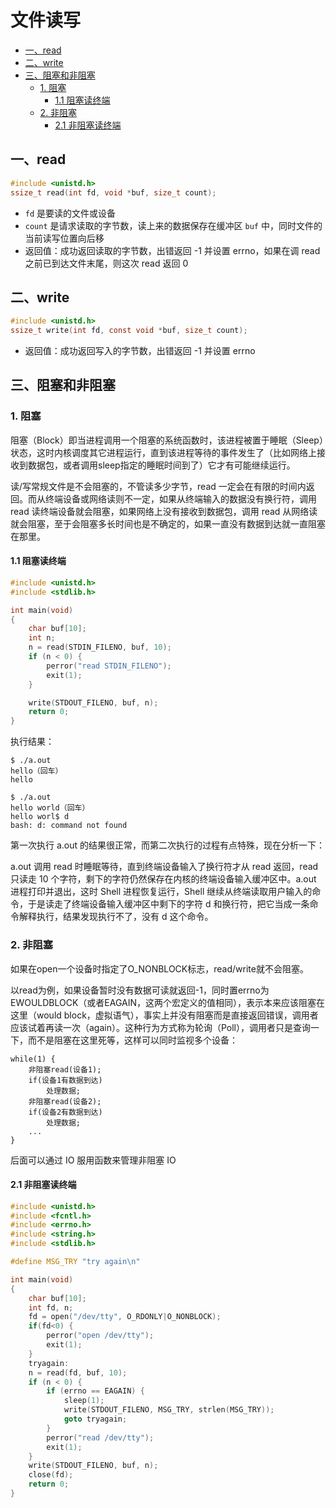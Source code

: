 # 文件读写

<!-- TOC -->

- [一、read](#一read)
- [二、write](#二write)
- [三、阻塞和非阻塞](#三阻塞和非阻塞)
    - [1. 阻塞](#1-阻塞)
        - [1.1 阻塞读终端](#11-阻塞读终端)
    - [2. 非阻塞](#2-非阻塞)
        - [2.1 非阻塞读终端](#21-非阻塞读终端)

<!-- /TOC -->

## 一、read

```c
#include <unistd.h>
ssize_t read(int fd, void *buf, size_t count);
```

- `fd` 是要读的文件或设备
- `count` 是请求读取的字节数，读上来的数据保存在缓冲区 `buf` 中，同时文件的当前读写位置向后移
- 返回值：成功返回读取的字节数，出错返回 -1 并设置 errno，如果在调 read 之前已到达文件末尾，则这次 read 返回 0

## 二、write

```c
#include <unistd.h>
ssize_t write(int fd, const void *buf, size_t count);
```

- 返回值：成功返回写入的字节数，出错返回 -1 并设置 errno

## 三、阻塞和非阻塞

### 1. 阻塞

阻塞（Block）即当进程调用一个阻塞的系统函数时，该进程被置于睡眠（Sleep）状态，这时内核调度其它进程运行，直到该进程等待的事件发生了（比如网络上接收到数据包，或者调用sleep指定的睡眠时间到了）它才有可能继续运行。

读/写常规文件是不会阻塞的，不管读多少字节，read 一定会在有限的时间内返回。而从终端设备或网络读则不一定，如果从终端输入的数据没有换行符，调用 read 读终端设备就会阻塞，如果网络上没有接收到数据包，调用 read 从网络读就会阻塞，至于会阻塞多长时间也是不确定的，如果一直没有数据到达就一直阻塞在那里。

#### 1.1 阻塞读终端

```c
#include <unistd.h>
#include <stdlib.h>

int main(void)
{
    char buf[10];
    int n;
    n = read(STDIN_FILENO, buf, 10);
    if (n < 0) {
        perror("read STDIN_FILENO");
        exit(1);
    }

    write(STDOUT_FILENO, buf, n);
    return 0;
}
```

执行结果：

```
$ ./a.out
hello（回车）
hello

$ ./a.out
hello world（回车）
hello worl$ d
bash: d: command not found
```

第一次执行 a.out 的结果很正常，而第二次执行的过程有点特殊，现在分析一下： 

a.out 调用 read 时睡眠等待，直到终端设备输入了换行符才从 read 返回，read 只读走 10 个字符，剩下的字符仍然保存在内核的终端设备输入缓冲区中。a.out 进程打印并退出，这时 Shell 进程恢复运行，Shell 继续从终端读取用户输入的命令，于是读走了终端设备输入缓冲区中剩下的字符 d 和换行符，把它当成一条命令解释执行，结果发现执行不了，没有 d 这个命令。

### 2. 非阻塞


如果在open一个设备时指定了O_NONBLOCK标志，read/write就不会阻塞。

以read为例，如果设备暂时没有数据可读就返回-1，同时置errno为EWOULDBLOCK（或者EAGAIN，这两个宏定义的值相同），表示本来应该阻塞在这里（would block，虚拟语气），事实上并没有阻塞而是直接返回错误，调用者应该试着再读一次（again）。这种行为方式称为轮询（Poll），调用者只是查询一下，而不是阻塞在这里死等，这样可以同时监视多个设备：

```
while(1) {
    非阻塞read(设备1);
    if(设备1有数据到达)
        处理数据;
    非阻塞read(设备2);
    if(设备2有数据到达)
        处理数据;
    ...
}
```

后面可以通过 IO 服用函数来管理非阻塞 IO

#### 2.1 非阻塞读终端

```c
#include <unistd.h>
#include <fcntl.h>
#include <errno.h>
#include <string.h>
#include <stdlib.h>

#define MSG_TRY "try again\n"

int main(void)
{
    char buf[10];
    int fd, n;
    fd = open("/dev/tty", O_RDONLY|O_NONBLOCK);
    if(fd<0) {
        perror("open /dev/tty");
        exit(1);
    }
    tryagain:
    n = read(fd, buf, 10);
    if (n < 0) {
        if (errno == EAGAIN) {
            sleep(1);
            write(STDOUT_FILENO, MSG_TRY, strlen(MSG_TRY));
            goto tryagain;
        }
        perror("read /dev/tty");
        exit(1);
    }
    write(STDOUT_FILENO, buf, n);
    close(fd);
    return 0;
}
```